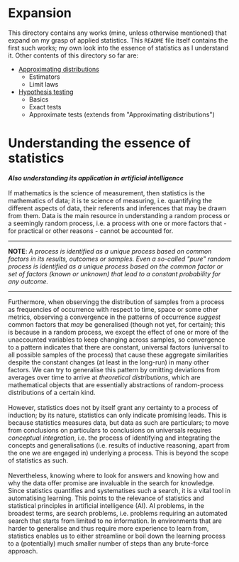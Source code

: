 # Expansion
This directory contains any works (mine, unless otherwise mentioned) that expand on my grasp of applied statistics. This `README` file itself contains the first such works; my own look into the essence of statistics as I understand it. Other contents of this directory so far are:

- [Approximating distributions](https://github.com/pranigopu/appliedStatistics/blob/60da65c6de1fb42cc2ffb0a1dd8523a3429d937f/expansion/approximatingDistributions.md)
  - Estimators
  - Limit laws
- [Hypothesis testing](https://github.com/pranigopu/appliedStatistics/blob/256c85409b9308a8b7989c559bf3b01b52f9f1f9/expansion/hypothesisTesting.md)
  - Basics
  - Exact tests
  - Approximate tests (extends from "Approximating distributions")


# Understanding the essence of statistics
**_Also understanding its application in artificial intelligence_**
<br><br>
If mathematics is the science of measurement, then statistics is the mathematics of data; it is te science of measuring, i.e. quantifying the different aspects of data, their referents and inferences that may be drawn from them. Data is the main resource in understanding a random process or a seemingly random process, i.e. a process with one or more factors that - for practical or other reasons - cannot be accounted for.

---

**NOTE**: _A process is identified as a unique process based on common factors in its results, outcomes or samples. Even a so-called "pure" random process is identified as a unique process based on the common factor or set of factors (known or unknown) that lead to a constant probability for any outcome._

---

Furthermore, when observingg the distribution of samples from a process as frequencies of occurrence with respect to time, space or some other metrics, observing a convergence in the patterns of occurrence _suggest_ common factors that _may_ be generalised (though not yet, for certain); this is because in a random process, we except the effect of one or more of the unaccounted variables to keep changing across samples, so convergence to a pattern indicates that there are constant, universal factors (universal to all possible samples of the process) that cause these aggregate similarities despite the constant changes (at least in the long-run) in many other factors. We can try to generalise this pattern by omitting deviations from averages over time to arrive at _theoretical distributions_, which are mathematical objects that are essentially abstractions of random-process distributions of a certain kind.
<br><br>
However, statistics does not by itself grant any certainty to a process of induction; by its nature, statistics can only indicate promising leads. This is because statistics measures data, but data as such are particulars; to move from conclusions on particulars to conclusions on universals requires _conceptual integration_, i.e. the process of identifying and integrating the concepts and generalisations (i.e. results of inductive reasoning, apart from the one we are engaged in) underlying a process. This is beyond the scope of statistics as such.
<br><br>
Nevertheless, knowing where to look for answers and knowing how and why the data offer promise are invaluable in the search for knowledge. Since statistics quantifies and systematises such a search, it is a vital tool in automatising learning. This points to the relevance of statistics and statistical principles in artificial intelligence (AI). AI problems, in the broadest terms, are search problems, i.e. problems requiring an automated search that starts from limited to no information. In environments that are harder to generalise and thus require more experience to learn from, statistics enables us to either streamline or boil down the learning process to a (potentially) much smaller number of steps than any brute-force approach.
